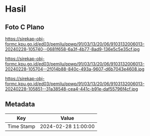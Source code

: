 # Hasil

## Foto C Plano

https://sirekap-obj-formc.kpu.go.id/ed03/pemilu/ppwp/91/03/13/20/06/9103132006013-20240228-105740--0681f658-6a3f-4b77-8ad9-136e5c5e35cf.jpg

https://sirekap-obj-formc.kpu.go.id/ed03/pemilu/ppwp/91/03/13/20/06/9103132006013-20240228-105704--2f014b88-840c-493a-9607-d6b7043e4608.jpg

https://sirekap-obj-formc.kpu.go.id/ed03/pemilu/ppwp/91/03/13/20/06/9103132006013-20240228-105851--31a38548-cea4-441c-b91e-daf55796f4cf.jpg


## Metadata

| Key        | Value               |
| ---------- | ------------------- |
| Time Stamp | 2024-02-28 11:00:00 |



